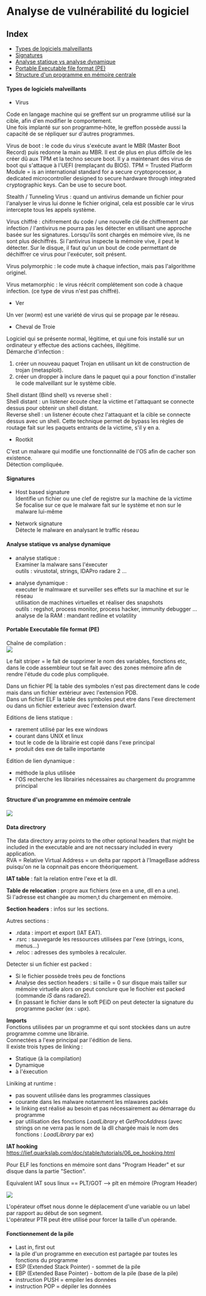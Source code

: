 # Analyse de vulnérabilité du logiciel

## Index

- [Types de logiciels malveillants](#types-de-logiciels-malveillants)
- [Signatures](#signatures)
- [Analyse statique vs analyse dynamique](#analyse-statique-vs-analyse-dynamique)
- [Portable Executable file format (PE)](#portable-executable-file-format-pe)
- [Structure d'un programme en mémoire centrale](#structure-dun-programme-en-mémoire-centrale)



#### Types de logiciels malveillants

- Virus  

Code en langage machine qui se greffent sur un programme utilisé sur la cible, afin d'en modifier le comportement.  
Une fois implanté sur son programme-hôte, le greffon possède aussi la capacité de se répliquer sur d'autres programmes.  

Virus de boot : le code du virus s'exécute avant le MBR (Master Boot Record) puis redonne la main au MBR. Il est de plus en plus diffcile de les créer dû aux TPM et la techno secure boot. Il y a maintenant des virus de boot qui s'attaque à l'UEFI (remplaçant du BIOS). 
TPM = Trusted Platform Module = is an international standard for a secure cryptoprocessor, a dedicated microcontroller designed to secure hardware through integrated cryptographic keys. Can be use to secure boot.  

Stealth / Tunneling Virus : quand un antivirus demande un fichier pour l'analyser le virus lui donne le fichier original, cela est possible car le virus intercepte tous les appels système.  

Virus chiffré : chifrrement du code / une nouvelle clé de chiffrement par infection / l'antivirus ne pourra pas les détecter en utilisant une approche basée sur les signatures. Lorsqu'ils sont chargés en mémoire vive, ils ne sont plus déchiffrés. Si l'antivirus inspecte la mémoire vive, il peut le détecter. Sur le disque, il faut qu'un un bout de code permettant de déchiffrer ce virus pour l'exécuter, soit présent.  

Virus polymorphic : le code mute à chaque infection, mais pas l'algorithme originel.  

Virus metamorphic : le virus réécrit complétement son code à chaque infection. (ce type de virus n'est pas chiffré).  

- Ver  

Un ver (worm) est une variété de virus qui se propage par le réseau.  

- Cheval de Troie  

Logiciel qui se présente normal, légitime, et qui une fois installé sur un ordinateur y effectue des actions cachées, illégitime.  
Démarche d'infection :  
1) créer un nouveau paquet Trojan en utilisant un kit de construction de trojan (metasploit).  
2) créer un dropper à inclure dans le paquet qui a pour fonction d'installer le code malveillant sur le système cible.  

Shell distant (Bind shell) vs reverse shell :  
Shell distant : un listener écoute chez la victime et l'attaquant se connecte dessus pour obtenir un shell distant.  
Reverse shell : un listener écoute chez l'attaquant et la cible se connecte dessus avec un shell. Cette technique permet de bypass les règles de routage fait sur les paquets entrants de la victime, s'il y en a. 

- Rootkit  

C'est un malware qui modifie une fonctionnalité de l'OS afin de cacher son existence.  
Détection compliquée.  


#### Signatures

- Host based signature  
Identifie un fichier ou une clef de registre sur la machine de la victime  
Se focalise sur ce que le malware fait sur le système et non sur le malware lui-même  

- Network signature  
Détecte le malware en analysant le traffic réseau  

#### Analyse statique vs analyse dynamique

- analyse statique :  
Examiner la malware sans l'éxecuter  
outils : virustotal, strings, IDAPro radare 2 ...  

- analyse dynamique :  
executer le malmware et surveiller ses effets sur la machine et sur le réseau  
utilisation de machines virtuelles et réaliser des snapshots  
outils : regshot, process monitor, process hacker, immunity debugger ...  
analyse de la RAM : mandant redline et volatility  



#### Portable Executable file format (PE)

Chaîne de compilation :  
<img src=https://github.com/sirbrowser/astroworld/blob/master/images/chaine_de_compilation.PNG>  

Le fait striper = le fait de supprimer le nom des variables, fonctions etc, dans le code assembleur tout se fait avec des zones mémoire afin de rendre l'étude du code plus compliquée.  

Dans un fichier PE la table des symboles n'est pas directement dans le code mais dans un fichier extérieur avec l'extension PDB.  
Dans un fichier ELF la table des symboles peut etre dans l'exe directement ou dans un fichier exterieur avec l'extension dwarf.  

Editions de liens statique :  
- rarement utilisé par les exe windows  
- courant dans UNIX et linux  
- tout le code de la librairie est copié dans l'exe principal  
- produit des exe de taille importante  

Edition de lien dynamique :  
- méthode la plus utilisée  
- l'OS recherche les librairies nécessaires au chargement du programme principal  

#### Structure d'un programme en mémoire centrale

<img src=https://github.com/sirbrowser/astroworld/blob/master/images/structure.PNG>  


#### Data directrory

The data directory array points to the other optional headers that might be included in the executable and are not necssary included in every application.  
RVA = Relative Virtual Address = un delta par rapport à l'ImageBase address puisqu'on ne la copnnait pas encore théoriquement.  


**IAT table** : fait la relation entre l'exe et la dll.  

**Table de relocation** : propre aux fichiers (exe en a une, dll en a une).  
Si l'adresse est changée au momen,t du chargement en mémoire.  

**Section headers** : infos sur les sections.  

Autres sections :  
- .rdata : import et export (IAT EAT).
- .rsrc : sauvegarde les ressources utilisées par l'exe (strings, icons, menus...)  
- .reloc : adresses des symboles à recalculer.  

Detecter si un fichier est packed :  
- Si le fichier possède treès peu de fonctions  
- Analyse des section headers : si taille = 0 sur disque mais tailler sur mémoire virtuelle alors on peut conclure que le fiochier est packed (commande *iS* dans radare2).  
- En passant le fichier dans le soft PEiD on peut detecter la signature du programme packer (ex : upx).  

**Imports**  
Fonctions utilisées par un programme et qui sont stockées dans un autre programme comme une librairie.  
Connectées a l'exe principal par l'édition de liens.  
Il existe trois types de linking :  
- Statique (à la compilation)
- Dynamique
- à l'éxecution

Liniking at runtime :  
- pas souvent utilisée dans les programmes classiques
- courante dans les malware notamment les mlawares packés
- le linking est réalisé au besoin et pas nécessairement au démarrage du programme
- par utilisation des fonctions *LoadLibrary* et *GetProcAddress* (avec strings on ne verra pas le nom de la dll chargée mais le nom des fonctions : *LoadLibrary* par ex)  


**IAT hooking**  
https://lief.quarkslab.com/doc/stable/tutorials/06_pe_hooking.html  

Pour ELF les fonctions en mémoire sont dans "Program Header" et sur disque dans la partie "Section".  

Equivalent IAT sous linux == PLT/GOT --> plt en mémoire (Program Header)  

<img src=https://github.com/sirbrowser/astroworld/blob/master/images/registers.PNG>  


L'opérateur offset nous donne le déplacement d'une variable ou un label par rapport au début de son segment.  
L'opérateur PTR peut être utilisé pour forcer la taille d'un opérande.  


#### Fonctionnement de la pile 

- Last in, first out
- la pile d'un programme en execution est partagée par toutes les fonctions du programme
- ESP (Extended Stack Pointer) - sommet de la pile
- EBP (Extended Base Pointer) - bottom de la pile (base de la pile)
- instruction PUSH = empiler les données
- instruction POP = dépiler les données


